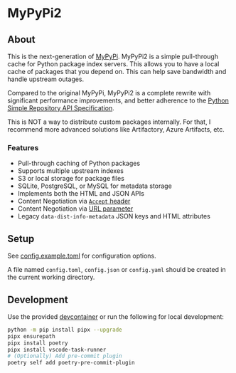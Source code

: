 # MyPyPi2

## About

This is the next-generation of [MyPyPi](https://github.com/nathanvaughn/mypypi).
MyPyPi2 is a simple pull-through cache for Python package index servers.
This allows you to have a local cache of packages that you depend on.
This can help save bandwidth and handle upstream outages.

Compared to the original MyPyPi, MyPyPi2 is a complete rewrite with significant
performance improvements, and better adherence to the
[Python Simple Repository API Specification](https://packaging.python.org/en/latest/specifications/simple-repository-api).

This is NOT a way to distribute custom packages internally.
For that, I recommend more advanced solutions like Artifactory, Azure Artifacts, etc.

### Features

- Pull-through caching of Python packages
- Supports multiple upstream indexes
- S3 or local storage for package files
- SQLite, PostgreSQL, or MySQL for metadata storage
- Implements both the HTML and JSON APIs
- Content Negotiation via [`Accept` header](https://packaging.python.org/en/latest/specifications/simple-repository-api/#content-types)
- Content Negotiation via [URL parameter](https://packaging.python.org/en/latest/specifications/simple-repository-api/#url-parameter)
- Legacy `data-dist-info-metadata` JSON keys and HTML attributes

## Setup

See [config.example.toml](config.example.toml) for configuration options.

A file named `config.toml`, `config.json` or `config.yaml` should be created
in the current working directory.

## Development

Use the provided [devcontainer](https://containers.dev/)
or run the following for local development:

```bash
python -m pip install pipx --upgrade
pipx ensurepath
pipx install poetry
pipx install vscode-task-runner
# (Optionally) Add pre-commit plugin
poetry self add poetry-pre-commit-plugin
```
